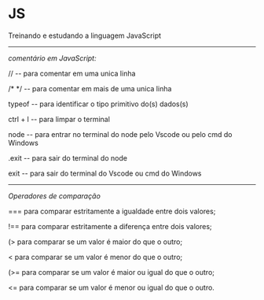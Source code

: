# JS
 Treinando e estudando a linguagem JavaScript

 -----------------------------------------------------
 _comentário em JavaScript:_
 
 // -- para comentar em uma unica linha
 
 /* */ -- para comentar em mais de uma unica linha

 typeof -- para identificar o tipo primitivo do(s) dados(s) 

 ctrl + l -- para limpar o terminal

 node -- para entrar no terminal do node pelo Vscode ou pelo cmd do Windows

 .exit -- para sair do terminal do node

 exit -- para sair do terminal do Vscode ou cmd do Windows
 
--------------------------------------------------------------------------------------
_Operadores de comparação_

=== para comparar estritamente a igualdade entre dois valores;

!== para comparar estritamente a diferença entre dois valores;

(> para comparar se um valor é maior do que o outro;

< para comparar se um valor é menor do que o outro;

(>= para comparar se um valor é maior ou igual do que o outro;

<= para comparar se um valor é menor ou igual do que o outro.

